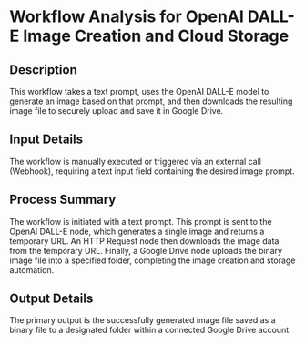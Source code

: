 # Workflow Analysis for OpenAI DALL-E Image Creation and Cloud Storage

## Description
This workflow takes a text prompt, uses the OpenAI DALL-E model to generate an image based on that prompt, and then downloads the resulting image file to securely upload and save it in Google Drive.

## Input Details
The workflow is manually executed or triggered via an external call (Webhook), requiring a text input field containing the desired image prompt.

## Process Summary
The workflow is initiated with a text prompt. This prompt is sent to the OpenAI DALL-E node, which generates a single image and returns a temporary URL. An HTTP Request node then downloads the image data from the temporary URL. Finally, a Google Drive node uploads the binary image file into a specified folder, completing the image creation and storage automation.

## Output Details
The primary output is the successfully generated image file saved as a binary file to a designated folder within a connected Google Drive account.
